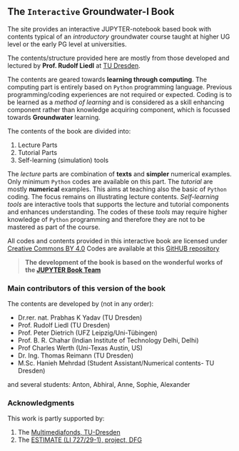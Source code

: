 ## The `Interactive` Groundwater-I Book


The site provides an interactive JUPYTER-notebook based book with contents typical of an _introductory_ groundwater course taught at higher UG level or the early PG level at universities. 

The contents/structure provided here are mostly from those developed and lectured by **Prof. Rudolf Liedl** at [TU Dresden](https://tu-dresden.de/). 

The contents are geared towards **learning through computing**. The computing part is entirely based on `Python` programming language. Previous programming/coding experiences are not required or expected. Coding is to be learned as a _method of learning_ and is considered as a skill enhancing component rather than knowledge acquiring component, which is focussed towards **Groundwater** learning.

The contents of the book are divided into:
1. Lecture Parts
2. Tutorial Parts
3. Self-learning (simulation) tools

The _lecture_ parts are combination of **texts** and **simpler** numerical examples. Only minimum `Python` codes are available on this part.
The _tutorial_ are mostly **numerical** examples. This aims at teaching also the basic of `Python` coding. The focus remains on illustrating lecture contents. _Self-learning tools_ are interactive tools that supports the lecture and tutorial components and enhances understanding. The codes of these _tools_ may require higher knowledge of `Python` programming and therefore they are not to be mastered as part of the course.

All codes and contents provided in this interactive book are licensed under [Creative Commons BY 4.0](https://creativecommons.org/licenses/by/4.0/) 
Codes are available at this [GitHUB repository](https://github.com/prabhasyadav/iGW-I)


> **The development of the book is based on the **wonderful** works of the [JUPYTER Book Team](https://jupyterbook.org/intro.html)**


### Main contributors of this version of the book

The contents are developed by (not in any order):
- Dr.rer. nat. Prabhas K Yadav (TU Dresden)
- Prof. Rudolf Liedl (TU Dresden)
- Prof. Peter Dietrich (UFZ Leipzig/Uni-Tübingen)
- Prof. B. R. Chahar (Indian Institute of Technology Delhi, Delhi)
- Prof Charles Werth (Uni-Texas Austin, US)
- Dr. Ing. Thomas Reimann (TU Dresden)
- M.Sc. Hanieh Mehrdad (Student Assistant/Numerical contents- TU Dresden)

and several students: Anton, Abhiral, Anne, Sophie, Alexander



### Acknowledgments 

This work is partly supported by:
1. The [Multimediafonds, TU-Dresden][Multimediafonds, TU-Dresden] 
2. The [ESTIMATE (LI 727/29-1), project, DFG][DFG]



[Multimediafonds, TU-Dresden]: https://tu-dresden.de/tu-dresden/organisation/rektorat/prorektor-bildung-und-internationales/zill/e-learning/multimediafonds

[DFG]: https://www.dfg.de/
